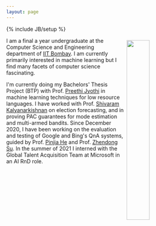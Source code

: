 ```yaml
---
layout: page
---
```

{% include JB/setup %}

<img style="float: right; width: 35%; padding: 7px;" src=" {{ site.url }}/assets/images/me.jpeg">

I am a final a year undergraduate at the Computer Science and Engineering department of [IIT Bombay](https://www.cse.iitb.ac.in/).
I am currently primarily interested in machine learning but I find many facets of computer science fascinating.

I'm currently doing my Bachelors' Thesis Project (BTP) with Prof. [Preethi Jyothi](https://www.cse.iitb.ac.in/~pjyothi/) in machine learning techniques for low resource languages. I have worked with Prof. [Shivaram Kalyanarkishnan](https://www.cse.iitb.ac.in/~shivaram) on election forecasting, and in proving PAC guarantees for mode estimation and multi-armed bandits. Since December 2020, I have been working on the evaluation and testing of Google and Bing's QnA systems, guided by Prof. [Pinjia He](https://pinjiahe.github.io/) and Prof. [Zhendong Su](https://people.inf.ethz.ch/suz/). In the summer of 2021 I interned with the Global Talent Acquisition Team at Microsoft in an AI RnD role.

<!-- You can find some of my writings [here](https://akkapakasaikiran.github.io/archive.html).
I hope the existence of this site will spur me on to pen down my thoughts more.  -->



